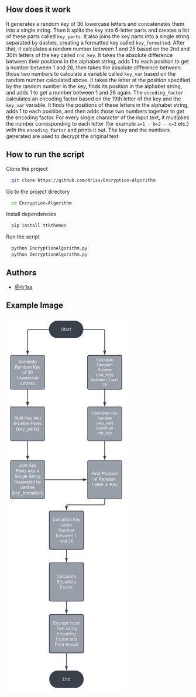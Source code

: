 
## How does it work


It generates a random key of 30 lowercase letters and concatenates them into a single string. Then it splits the key into 6-letter parts and creates a list of these parts called `key_parts`. It also joins the key parts into a single string separated by dashes, creating a formatted key called `key_formatted`. After that, it calculates a random number between 1 and 25 based on the 2nd and 30th letters of the key called `rnd_key`. It takes the absolute difference between their positions in the alphabet string, adds 1 to each position to get a number between 1 and 26, then takes the absolute difference between those two numbers to calculate a variable called `key_var` based on the random number calculated above. It takes the letter at the position specified by the random number in the key, finds its position in the alphabet string, and adds 1 to get a number between 1 and 26 again. The `encoding_factor` calculates an encoding factor based on the 19th letter of the key and the `key_var` variable. It finds the positions of these letters in the alphabet string, adds 1 to each position, and then adds those two numbers together to get the encoding factor. For every single character of the input text, it multiplies the number corresponding to each letter (for example `a=1 - b=2 - c=3` etc.) with the `encoding_factor` and prints it out. The key and the numbers generated are used to decrypt the original text


## How to run the script

Clone the project

```bash
  git clone https://github.com/4r1ss/Encryption-Algorithm
```

Go to the project directory

```bash
  cd Encryption-Algorithm
```

Install dependencies

```python
  pip install ttkthemes
```

Run the script

```python
  python EncryptionAlgorithm.py
  python DecryptionAlgorithm.py
```
## Authors

- [@4r1ss](https://github.com/4r1ss)

## Example Image

![App Screenshot](https://github.com/4r1ss/Encryption-Algorithm/blob/main/chart.svg)


